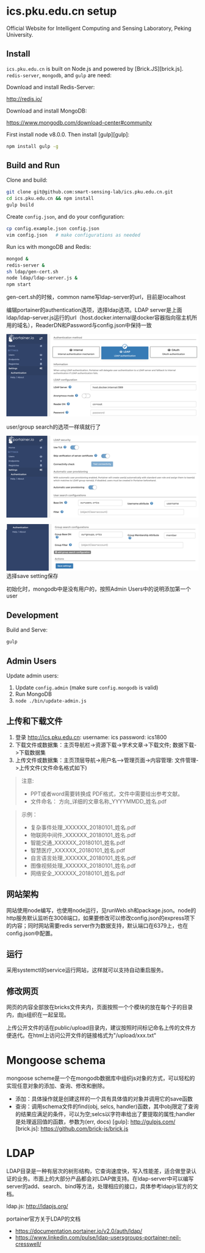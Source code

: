 # ics.pku.edu.cn setup

Official Website for Intelligent Computing and Sensing Laboratory, Peking University.

## Install

`ics.pku.edu.cn` is built on Node.js and powered by [Brick.JS][brick.js].
`redis-server`, `mongodb`, and `gulp` are need:

Download and install Redis-Server:

<http://redis.io/>

Download and install MongoDB:

<https://www.mongodb.com/download-center#community>

First install node v8.0.0. Then install [gulp][gulp]:

```bash
npm install gulp -g
```

## Build and Run

Clone and build:

```bash
git clone git@github.com:smart-sensing-lab/ics.pku.edu.cn.git
cd ics.pku.edu.cn && npm install
gulp build
```

Create `config.json`, and do your configuration:

```bash
cp config.example.json config.json
vim config.json   # make configurations as needed
```

Run ics with mongoDB and Redis:

```bash
mongod &
redis-server &
sh ldap/gen-cert.sh
node ldap/ldap-server.js &
npm start
```

gen-cert.sh的时候，common name写ldap-server的url，目前是localhost

编辑portainer的authentication选项，选择ldap选项。LDAP server是上面ldap/ldap-server.js运行的url（host.docker.internal是docker容器指向宿主机所用的域名），ReaderDN和Password与config.json中保持一致

![](./portainer1.png)

user/group search的选项一样填就行了

![image-20210318214627532](./portainer2.png)

![image-20210318214627532](./portainer3.png)选择save setting保存

初始化时，mongodb中是没有用户的，按照Admin Users中的说明添加第一个user

## Development

Build and Serve:

```bash
gulp
```

## Admin Users

Update admin users:

1. Update `config.admin` (make sure `config.mongodb` is valid)
2. Run MongoDB
3. `node ./bin/update-admin.js`

## 上传和下载文件
1. 登录 http://ics.pku.edu.cn: 
    username: ics
    password: ics1800
2. 下载文件或数据集：主页导航栏->资源下载->学术文章->下载文件; 数据下载->下载数据集
3. 上传文件或数据集：主页顶层导航->用户名—>管理页面->内容管理: 文件管理->上传文件(文件命名格式如下)

> 注意:
> * PPT或者word需要转换成 PDF格式，文件中需要给出参考文献。
> * 文件命名： 方向_详细的文章名称_YYYYMMDD_姓名.pdf

> 示例：
>* 复杂事件处理_XXXXXX_20180101_姓名.pdf
>* 物联网中间件_XXXXXX_20180101_姓名.pdf
>* 智能交通_XXXXXX_20180101_姓名.pdf
>* 智慧医疗_XXXXXX_20180101_姓名.pdf
>* 自言语言处理_XXXXXX_20180101_姓名.pdf
>* 图像视频处理_XXXXXX_20180101_姓名.pdf
>* 网络安全_XXXXXX_20180101_姓名.pdf


## 网站架构
网站使用node编写，也使用node运行，见runWeb.sh和package.json。node的http服务默认监听在3008端口，如果要修改可以修改config.json的express项下的内容；同时网站需要redis server作为数据支持，默认端口在6379上，也在config.json中配置。 
## 运行
采用systemctl的service运行网站，这样就可以支持自动重启服务。
## 修改网页
网页的内容全部放在bricks文件夹内，页面按照一个个模块的放在每个子的目录内，由js组织在一起呈现。

上传公开文件的话在public/upload目录内，建议按照时间标记命名上传的文件方便迭代。在html上访问公开文件的链接格式为"/upload/xxx.txt"

# Mongoose schema
mongoose scheme是一个在mongodb数据库中组织js对象的方式，可以轻松的实现任意对象的添加、查询、修改和删除。

* 添加：具体操作就是创建这样的一个具有具体值的对象并调用它的save函数
* 查询：调用schema文件的find(obj, selcs, handler)函数，其中obj限定了查询的结果应满足的条件，可以为空;selcs以字符串给出了要提取的属性;handler是处理返回值的函数，参数为(err, docs)
[gulp]: http://gulpjs.com/
[brick.js]: https://github.com/brick-js/brick.js



# LDAP

LDAP目录是一种有层次的树形结构，它查询速度快，写入性能差，适合做登录认证的业务。市面上的大部分产品都会对LDAP做支持。在ldap-server中可以编写server的add、search、bind等方法，处理相应的接口，具体参考ldapjs官方的文档。

ldap.js: http://ldapjs.org/

portainer官方关于LDAP的文档

- https://documentation.portainer.io/v2.0/auth/ldap/
- https://www.linkedin.com/pulse/ldap-usersgroups-portainer-neil-cresswell/

